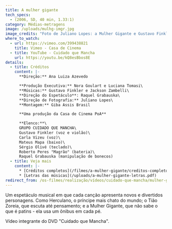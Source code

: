 ```yaml
---
title: A mulher gigante
tech_specs:
  - (2006, SD, 40 min, 1.33:1)
category: Médias-metragens
image: /uploads/mulhg-imgr.jpg
image_credits: "Foto de Juliano Lopes: a Mulher Gigante e Gustavo Finkler"
where_to_watch:
  - url: https://vimeo.com/399438821
    title: Vimeo - Casa de Cinema
  - title: YouTube - Cuidado que Mancha
    url: https://youtu.be/kQ8esBbos8E
details:
  - title: Créditos
    content: |-
      **Direção:** Ana Luiza Azevedo

      **Produção Executiva:** Nora Goulart e Luciana Tomasi\
      **Músicas:** Gustavo Finkler e Jackson Zambelli\
      **Direção do Espetáculo**: Raquel Grabauska\
      **Direção de Fotografia:** Juliano Lopes\
      **Montagem:** Giba Assis Brasil

      **Uma produção da Casa de Cinema PoA**

      **Elenco:**\
      GRUPO CUIDADO QUE MANCHA\
      Gustavo Finkler (voz e violão)\
      Carla Vizeu (voz)\
      Mateus Mapa (baixo)\
      Sérgio Olivé (teclado)\
      Roberto Peres "Magrão" (bateria)\
      Raquel Grabauska (manipulação de bonecos)
  - title: Veja mais
    content: |-
      * [Créditos completos](/filmes/a-mulher-gigante/creditos-completos)
      * [Letras das músicas](/uploads/a-mulher-gigante-letras.pdf)
redirect_from: /os-filmes/realização/vídeos/cuidado-que-mancha/mulher-gigante.html
---
```

Um espetáculo musical em que cada canção apresenta novos e divertidos personagens. Como Herculano, o príncipe mais chato do mundo; o Tião Zoreia, que escuta até pensamento; e a Mulher Gigante, que não sabe o que é patins - ela usa um ônibus em cada pé.

Vídeo integrante do DVD "Cuidado que Mancha".
